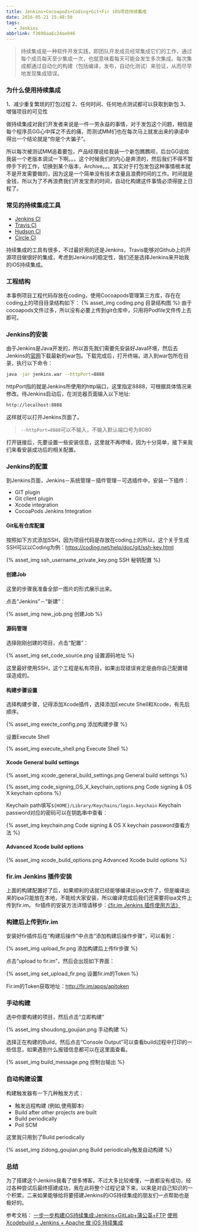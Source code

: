 ```yaml
---
title: Jenkins+Cocoapods+Coding+Git+Fir iOS项目持续集成
date: 2016-05-21 15:48:50
tags:
   - Jenkins
abbrlink: f3698aa6c24ae046
---
```


> 持续集成是一种软件开发实践，即团队开发成员经常集成它们的工作，通过每个成员每天至少集成一次，也就意味着每天可能会发生多次集成。每次集成都通过自动化的构建（包括编译，发布，自动化测试）来验证，从而尽早地发现集成错误。

### 为什么使用持续集成
1、减少重复繁琐的打包过程
2、任何时间、任何地点测试都可以获取到新包
3、增强项目的可见性

做持续集成对我们开发者来说是一件一劳永益的事情，对于发包这个问题，相信是每个程序员GG心中挥之不去的痛，而测试MM们也在每次马上就发出来的承诺中得出一个结论就是“你是个大骗子”。

所以每次被测试MM追着要包，产品经理说给我装一个新包瞧瞧呗，后台GG说给我装一个老版本调试一下啊。。。这个时候我们的内心是奔溃的，然后我们不得不暂停手下的工作，切换到某个版本，Archive。。。其实对于打包发包这种事情根本就不是开发需要做的，因为这是一个简单没有技术含量且浪费时间的工作。时间就是金钱，所以为了不再浪费我们开发宝贵的时间，自动化构建这件事情必须得提上日程了。

<!-- more -->

### 常见的持续集成工具
* [Jenkins CI](https://jenkins-ci.org)
* [Travis CI](https://travis-ci.com/)
* [Hudson CI](http://hudson-ci.org/)
* [Circle CI](https://circleci.com/)

持续集成的工具有很多，不过最好用的还是Jenkins，Travis能够对Github上的开源项目做很好的集成，考虑到Jenkins的稳定性，我们还是选择Jenkins来开始我的iOS持续集成。

### 工程结构

本事例项目工程代码存放在coding，使用Cocoapods管理第三方库，存在在coding上的项目目录结构如下：
{% asset_img coding.png 目录结构图 %}
由于cocoapods文件过多，所以没有必要上传到git仓库中，只用将Podfile文件传上去即可。

### Jenkins的安装

由于Jenkins是Java开发的，所以首先我们需要先安装好Java环境，然后去Jenkins的[官网](http://jenkins-ci.org/)下载最新的war包。下载完成后，打开终端，进入到war包所在目录，执行以下命令：
``` bash
java -jar jenkins.war --httpPort=8888
```
httpPort指的就是Jenkins所使用的http端口，这里指定8888，可根据具体情况来修改。待Jenkins启动后，在浏览器页面输入以下地址:
``` bash
http://localhost:8888
```
这样就可以打开Jenkins页面了。
> `--httpPort=8888`可以不输入，不输入默认端口号为8080

打开链接后，先要设置一些安装信息，这里就不再啰嗦，因为十分简单，接下来我们来看安装成功后的相关配置。

### Jenkins的配置
到Jenkins页面，Jenkins－系统管理－插件管理－可选插件中，安装一下插件：
* GIT plugin
* Git client plugin
* Xcode integration
* CocoaPods Jenkins Integration

#### Git私有仓库配置
按照如下方式添加SSH，因为项目代码是存放在coding上的所以，这个关于生成SSH可以以Coding为例：https://coding.net/help/doc/git/ssh-key.html

{% asset_img ssh_username_private_key.png SSH 秘钥配置 %}

#### 创建Job

这里的步骤我准备全部一图片的形式展示出来。

点击“Jenkins”－“新建”：

{% asset_img new_job.png 创建Job %}

#### 源码管理

选择刚刚创建的项目，点击“配置”：

{% asset_img set_code_source.png 设置源码地址 %}

这里最好使用SSH，这个工程是私有项目，如果出现错误肯定是由你自己配置错误造成的。

#### 构建步骤设置

选择构建步骤，记得添加Xcode插件，选择添加Execute Shell和Xcode，有先后顺序。

{% asset_img execte_config.png 添加构建步骤 %}

设置Execute Shell

{% asset_img execute_shell.png Execute Shell %}

#### Xcode General build settings

{% asset_img xcode_general_build_settings.png General build settings %}

{% asset_img code_signing_OS_X_keychain_options.png Code signing & OS X keychain options %}

Keychain path填写`${HOME}/Library/Keychains/login.keychain`
Keychain password对应的密码可以在钥匙串中查看：

{% asset_img keychain.png Code signing & OS X keychain password查看方法 %}

#### Advanced Xcode build options

{% asset_img xcode_build_options.png Advanced Xcode build options %}

### fir.im Jenkins 插件安装

上面的构建配置好了后，如果顺利的话就已经能够编译出ipa文件了，但是编译出来的ipa只能放在本地，不能给大家安装，所以编译完成后我们还需要将ipa文件上传到fir.im。
fir插件的安装方法详情请移步：[《fir.im Jenkins 插件使用方法》](http://blog.fir.im/jenkins/)

### 构建后上传到fir.im

安装好fir插件后在“构建后操作”中点击“添加构建后操作步骤”，可以看到：

{% asset_img upload_fir.png 添加构建后上传fir步骤 %}

点击“upload to fir.im”，然后会出现如下界面：

{% asset_img set_upload_fir.png 设置fir.im的Token %}

Fir.im的Token获取地址：http://fir.im/apps/apitoken

### 手动构建

选中你要构建的项目，然后点击“立即构建”

{% asset_img shoudong_goujian.png 手动构建 %}

选择正在构建的Build，然后点击“Console Output”可以查看build过程中打印的一些信息，如果遇到什么报错信息都可以在这里面查看。

{% asset_img build_message.png 控制台输出 %}

### 自动构建设置

构建触发器有一下几种触发方式：
* 触发远程构建 (例如,使用脚本)
* Build after other projects are built
* Build periodically
* Poll SCM

这里我只用到了Build periodically

{% asset_img zidong_goujian.png Build periodically触发自动构建 %}

### 总结

为了搭建这个Jenkins我看了很多博客，不过大多比较难懂，一直都没有成功，经过各种尝试后最终搭建成功，我在此将整个过程记录下来，以来是对自己知识的一个积累，二来如果能够给将要搭建Jenkins的iOS持续集成的朋友们一点帮助也是极好的。

参考文档：
[一步一步构建iOS持续集成:Jenkins+GitLab+蒲公英+FTP](http://www.jianshu.com/p/c69deb29720d#)
[使用 Xcodebuild + Jenkins + Apache 做 iOS 持续集成](http://rannie.github.io/ios/2014/12/29/xcodebuild-jenkins-ci.html)
